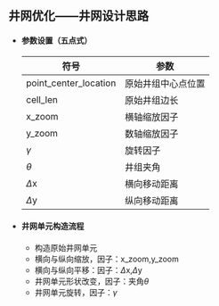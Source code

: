 ## 井网优化——井网设计思路

- #### 参数设置（五点式）

  | 符号                  | 参数               |
  | --------------------- | ------------------ |
  | point_center_location | 原始井组中心点位置 |
  | cell_len              | 原始井组边长       |
  | x_zoom                | 横轴缩放因子       |
  | y_zoom                | 数轴缩放因子       |
  | $\gamma$              | 旋转因子           |
  | $\theta$              | 井组夹角           |
  | $\Delta$x             | 横向移动距离       |
  | $\Delta$y             | 纵向移动距离       |


- #### 井网单元构造流程

  - 构造原始井网单元
  - 横向与纵向缩放，因子：x_zoom,y_zoom
  - 横向与纵向平移：因子：$\Delta$x,$\Delta$y
  - 井网单元形状改变，因子：夹角$\theta$
  - 井网单元旋转，因子：$\gamma$

  

